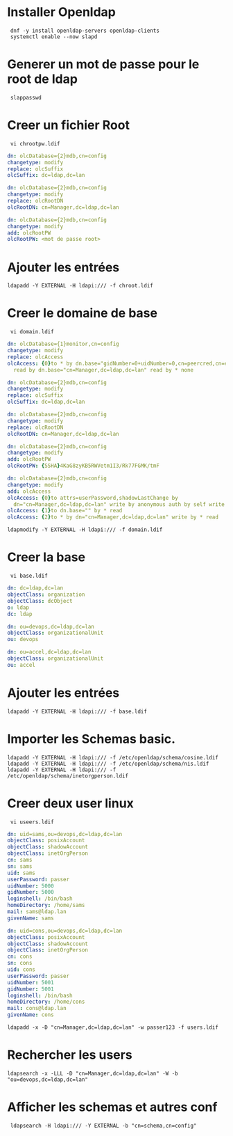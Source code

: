 # Installer Openldap
```shell
 dnf -y install openldap-servers openldap-clients
 systemctl enable --now slapd
 ```
# 	Generer un mot de passe pour le root de ldap
```shell
 slappasswd
```
# Creer un fichier Root
```shell
 vi chrootpw.ldif
```
```yaml
dn: olcDatabase={2}mdb,cn=config
changetype: modify
replace: olcSuffix
olcSuffix: dc=ldap,dc=lan

dn: olcDatabase={2}mdb,cn=config
changetype: modify
replace: olcRootDN
olcRootDN: cn=Manager,dc=ldap,dc=lan

dn: olcDatabase={2}mdb,cn=config
changetype: modify
add: olcRootPW
olcRootPW: <mot de passe root>
```
#  Ajouter les entrées 
```shell
ldapadd -Y EXTERNAL -H ldapi:/// -f chroot.ldif
```

# Creer le domaine de base
```shell
 vi domain.ldif
```
```yaml
dn: olcDatabase={1}monitor,cn=config
changetype: modify
replace: olcAccess
olcAccess: {0}to * by dn.base="gidNumber=0+uidNumber=0,cn=peercred,cn=external,cn=auth"
  read by dn.base="cn=Manager,dc=ldap,dc=lan" read by * none

dn: olcDatabase={2}mdb,cn=config
changetype: modify
replace: olcSuffix
olcSuffix: dc=ldap,dc=lan

dn: olcDatabase={2}mdb,cn=config
changetype: modify
replace: olcRootDN
olcRootDN: cn=Manager,dc=ldap,dc=lan

dn: olcDatabase={2}mdb,cn=config
changetype: modify
add: olcRootPW
olcRootPW: {SSHA}4KaG8zyKB5RWVetm1I3/Rk77FGMK/tmF

dn: olcDatabase={2}mdb,cn=config
changetype: modify
add: olcAccess
olcAccess: {0}to attrs=userPassword,shadowLastChange by
  dn="cn=Manager,dc=ldap,dc=lan" write by anonymous auth by self write by * none
olcAccess: {1}to dn.base="" by * read
olcAccess: {2}to * by dn="cn=Manager,dc=ldap,dc=lan" write by * read

```
```shell
ldapmodify -Y EXTERNAL -H ldapi:/// -f domain.ldif
```
# Creer la base
```shell
 vi base.ldif
```
```yaml
dn: dc=ldap,dc=lan
objectClass: organization
objectClass: dcObject
o: ldap
dc: ldap

dn: ou=devops,dc=ldap,dc=lan
objectClass: organizationalUnit
ou: devops

dn: ou=accel,dc=ldap,dc=lan
objectClass: organizationalUnit
ou: accel

```
#  Ajouter les entrées 
```shell
ldapadd -Y EXTERNAL -H ldapi:/// -f base.ldif
```

#	Importer les  Schemas basic. 
```shell
ldapadd -Y EXTERNAL -H ldapi:/// -f /etc/openldap/schema/cosine.ldif
ldapadd -Y EXTERNAL -H ldapi:/// -f /etc/openldap/schema/nis.ldif
ldapadd -Y EXTERNAL -H ldapi:/// -f /etc/openldap/schema/inetorgperson.ldif
```
# Creer deux user linux
```shell
 vi useers.ldif
```
```yaml
dn: uid=sams,ou=devops,dc=ldap,dc=lan
objectClass: posixAccount
objectClass: shadowAccount
objectClass: inetOrgPerson
cn: sams
sn: sams
uid: sams
userPassword: passer
uidNumber: 5000
gidNumber: 5000
loginshell: /bin/bash
homeDirectory: /home/sams
mail: sams@ldap.lan
givenName: sams

dn: uid=cons,ou=devops,dc=ldap,dc=lan
objectClass: posixAccount
objectClass: shadowAccount
objectClass: inetOrgPerson
cn: cons
sn: cons
uid: cons
userPassword: passer
uidNumber: 5001
gidNumber: 5001
loginshell: /bin/bash
homeDirectory: /home/cons
mail: cons@ldap.lan
givenName: cons
```
```shell
ldapadd -x -D "cn=Manager,dc=ldap,dc=lan" -w passer123 -f users.ldif
```

# Rechercher les users
```shell
ldapsearch -x -LLL -D "cn=Manager,dc=ldap,dc=lan" -W -b "ou=devops,dc=ldap,dc=lan"
```
# Afficher les schemas et autres conf
```shell
 ldapsearch -H ldapi:/// -Y EXTERNAL -b "cn=schema,cn=config"
```

